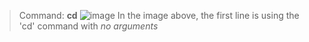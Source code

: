 > Command: **cd**
![image](https://github.com/NairbNUCSD/cse15l-lab-reports/assets/146861770/438c82f8-bb7e-46a2-b32d-67222ccd8e7b)
In the image above, the first line is using the 'cd' command with *no arguments*
